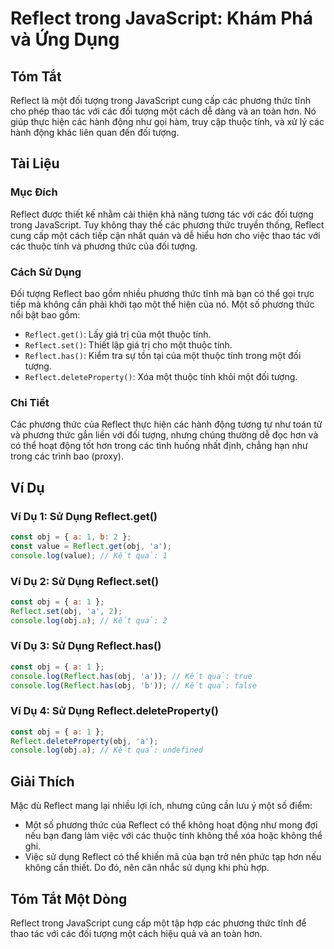 <!--
Meta Description: # Reflect trong JavaScript: Khám Phá và Ứng Dụng ## Tóm Tắt Reflect là một đối tượng trong JavaScript cung cấp các phương thức tĩnh cho phép thao tác ...
Meta Keywords: reflect, một, các, obj, đối
-->

# Reflect trong JavaScript: Khám Phá và Ứng Dụng

## Tóm Tắt
Reflect là một đối tượng trong JavaScript cung cấp các phương thức tĩnh cho phép thao tác với các đối tượng một cách dễ dàng và an toàn hơn. Nó giúp thực hiện các hành động như gọi hàm, truy cập thuộc tính, và xử lý các hành động khác liên quan đến đối tượng.

## Tài Liệu
### Mục Đích
Reflect được thiết kế nhằm cải thiện khả năng tương tác với các đối tượng trong JavaScript. Tuy không thay thế các phương thức truyền thống, Reflect cung cấp một cách tiếp cận nhất quán và dễ hiểu hơn cho việc thao tác với các thuộc tính và phương thức của đối tượng.

### Cách Sử Dụng
Đối tượng Reflect bao gồm nhiều phương thức tĩnh mà bạn có thể gọi trực tiếp mà không cần phải khởi tạo một thể hiện của nó. Một số phương thức nổi bật bao gồm:
- `Reflect.get()`: Lấy giá trị của một thuộc tính.
- `Reflect.set()`: Thiết lập giá trị cho một thuộc tính.
- `Reflect.has()`: Kiểm tra sự tồn tại của một thuộc tính trong một đối tượng.
- `Reflect.deleteProperty()`: Xóa một thuộc tính khỏi một đối tượng.

### Chi Tiết
Các phương thức của Reflect thực hiện các hành động tương tự như toán tử và phương thức gắn liền với đối tượng, nhưng chúng thường dễ đọc hơn và có thể hoạt động tốt hơn trong các tình huống nhất định, chẳng hạn như trong các trình bao (proxy).

## Ví Dụ
### Ví Dụ 1: Sử Dụng Reflect.get()
```javascript
const obj = { a: 1, b: 2 };
const value = Reflect.get(obj, 'a');
console.log(value); // Kết quả: 1
```

### Ví Dụ 2: Sử Dụng Reflect.set()
```javascript
const obj = { a: 1 };
Reflect.set(obj, 'a', 2);
console.log(obj.a); // Kết quả: 2
```

### Ví Dụ 3: Sử Dụng Reflect.has()
```javascript
const obj = { a: 1 };
console.log(Reflect.has(obj, 'a')); // Kết quả: true
console.log(Reflect.has(obj, 'b')); // Kết quả: false
```

### Ví Dụ 4: Sử Dụng Reflect.deleteProperty()
```javascript
const obj = { a: 1 };
Reflect.deleteProperty(obj, 'a');
console.log(obj.a); // Kết quả: undefined
```

## Giải Thích
Mặc dù Reflect mang lại nhiều lợi ích, nhưng cũng cần lưu ý một số điểm:
- Một số phương thức của Reflect có thể không hoạt động như mong đợi nếu bạn đang làm việc với các thuộc tính không thể xóa hoặc không thể ghi.
- Việc sử dụng Reflect có thể khiến mã của bạn trở nên phức tạp hơn nếu không cần thiết. Do đó, nên cân nhắc sử dụng khi phù hợp.

## Tóm Tắt Một Dòng
Reflect trong JavaScript cung cấp một tập hợp các phương thức tĩnh để thao tác với các đối tượng một cách hiệu quả và an toàn hơn.